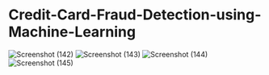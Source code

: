 # Credit-Card-Fraud-Detection-using-Machine-Learning

![Screenshot (142)](https://user-images.githubusercontent.com/78959003/177619577-472a2697-1c25-4f30-920f-11e3f8b38ce7.png)
![Screenshot (143)](https://user-images.githubusercontent.com/78959003/177619593-c51a76ab-6468-4119-b5e1-ada263a8248c.png)
![Screenshot (144)](https://user-images.githubusercontent.com/78959003/177619609-525a31cf-9367-480f-b983-c4fad50dbbe8.png)
![Screenshot (145)](https://user-images.githubusercontent.com/78959003/177619634-9d971a7d-655c-4787-a669-b6d9af586de5.png)
